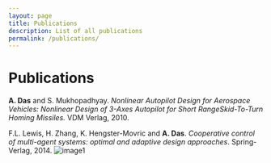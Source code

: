 ```yaml
---
layout: page
title: Publications
description: List of all publications
permalink: /publications/
---
```


# Publications

**A. Das** and S. Mukhopadhyay. *Nonlinear Autopilot Design for Aerospace Vehicles: Nonlinear Design of 3-Axes Autopilot for Short RangeSkid-To-Turn Homing Missiles.* VDM Verlag, 2010.

F.L. Lewis, H. Zhang, K. Hengster-Movric and **A. Das**. *Cooperative control of multi-agent systems: optimal and adaptive design approaches*. Spring-Verlag, 2014.
![image1](https://www.dropbox.com/s/vb7vo6wzhy5aawl/Book_Cooperative_Control.png)
